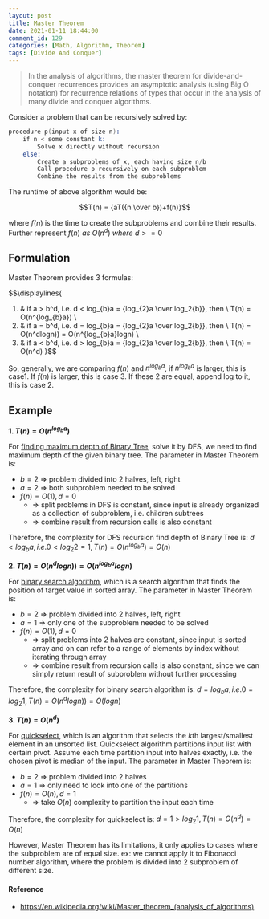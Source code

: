 ```yaml
---
layout: post
title: Master Theorem
date: 2021-01-11 18:44:00
comment_id: 129
categories: [Math, Algorithm, Theorem]
tags: [Divide And Conquer]
---
```


> In the analysis of algorithms, the master theorem for divide-and-conquer recurrences provides an asymptotic analysis (using Big O notation) for recurrence relations of types that occur in the analysis of many divide and conquer algorithms.

Consider a problem that can be recursively solved by:

```s
procedure p(input x of size n):
    if n < some constant k:
        Solve x directly without recursion
    else:
        Create a subproblems of x, each having size n/b
        Call procedure p recursively on each subproblem
        Combine the results from the subproblems
```

The runtime of above algorithm would be:

$$T(n) = {aT({n \over b})+f(n)}$$

where $f(n)$ is the time to create the subproblems and combine their results. Further represent $f(n) \ as \ O(n^d) \ where \ d >= 0$

## Formulation

Master Theorem provides 3 formulas:

$$\displaylines{
1. & if a > b^d, i.e. d < log_{b}a = {log_{2}a \over log_2{b}}, then \ T(n) = O(n^{log_{b}a}) \\
2. & if a = b^d, i.e. d = log_{b}a = {log_{2}a \over log_2{b}}, then \ T(n) = O(n^dlogn)) = O(n^{log_{b}a}logn) \\
3. & if a < b^d, i.e. d > log_{b}a = {log_{2}a \over log_2{b}}, then \ T(n) = O(n^d)
}$$

So, generally, we are comparing $f(n)$ and $n^{log_{b}a}$, if $n^{log_{b}a}$ is larger, this is case1. If $f(n)$ is larger, this is case 3. If these 2 are equal, append log to it, this is case 2.

## Example

**1. $T(n) = O(n^{log_{b}a})$**

For [finding maximum depth of Binary Tree](https://en.wikipedia.org/wiki/Binary_tree), solve it by DFS, we need to find maximum depth of the given binary tree. The parameter in Master Theorem is:

- $b = 2$ => problem divided into 2 halves, left, right
- $a = 2$  => both subproblem needed to be solved
- $f(n) = O(1), d = 0$
  - => split problems in DFS is constant, since input is already organized as a collection of subproblem, i.e. children subtrees
  - => combine result from recursion calls is also constant

Therefore, the complexity for DFS recursion find depth of Binary Tree is: $d < log_{b}a, i.e. 0 < log_{2}2 = 1, T(n) = O(n^{log_{b}a}) = O(n)$

**2. $T(n) = O(n^dlogn)) = O(n^{log_{b}a}logn)$**

For [binary search algorithm](https://en.m.wikipedia.org/wiki/Binary_search_algorithm), which is a search algorithm that finds the position of target value in sorted array. The parameter in Master Theorem is:

- $b = 2$ => problem divided into 2 halves, left, right
- $a = 1$  => only one of the subproblem needed to be solved
- $f(n) = O(1), d = 0$
  - => split problems into 2 halves are constant, since input is sorted array and on can refer to a range of elements by index without iterating through array
  - => combine result from recursion calls is also constant, since we can simply return result of subproblem without further processing 

Therefore, the complexity for binary search algorithm is: $d = log_{b}a, i.e. 0 = log_{2}1, T(n) = O(n^dlogn)) = O(logn)$

**3. $T(n) = O(n^d)$**

For [quickselect](https://en.wikipedia.org/wiki/Quickselect), which is an algorithm that selects the $k$th largest/smallest element in an unsorted list. Quickselect algorithm partitions input list with certain pivot. Assume each time partition input into halves exactly, i.e. the chosen pivot is median of the input. The parameter in Master Theorem is:

- $b = 2$ => problem divided into 2 halves
- $a = 1$  => only need to look into one of the partitions
- $f(n) = O(n), d = 1$
  - => take $O(n)$ complexity to partition the input each time

Therefore, the complexity for quickselect is: $d = 1 > log_{2}1, T(n) = O(n^d) = O(n)$

However, Master Theorem has its limitations, it only applies to cases where the subproblem are of equal size. ex: we cannot apply it to Fibonacci number algorithm, where the problem is divided into 2 subproblem of different size.

#### Reference

- <https://en.wikipedia.org/wiki/Master_theorem_(analysis_of_algorithms)>
